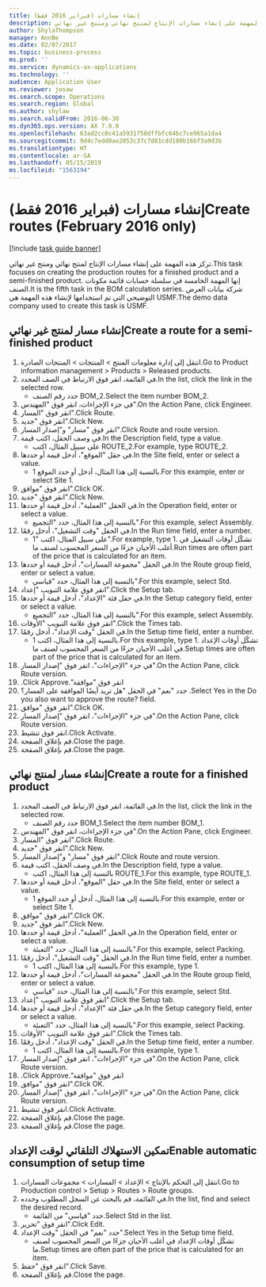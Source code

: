 ```yaml
---
title: إنشاء مسارات (فبراير 2016 فقط)
description: تركز هذه المهمة على إنشاء مسارات الإنتاج لمنتج نهائي ومنتج غير نهائي.
author: ShylaThompson
manager: AnnBe
ms.date: 02/07/2017
ms.topic: business-process
ms.prod: ''
ms.service: dynamics-ax-applications
ms.technology: ''
audience: Application User
ms.reviewer: josaw
ms.search.scope: Operations
ms.search.region: Global
ms.author: shylaw
ms.search.validFrom: 2016-06-30
ms.dyn365.ops.version: AX 7.0.0
ms.openlocfilehash: 63ad2cc0c41a5931750dffbfc64bc7ce965a1da4
ms.sourcegitcommit: 9d4c7edd0ae2053c37c7d81cdd180b16bf3a9d3b
ms.translationtype: HT
ms.contentlocale: ar-SA
ms.lasthandoff: 05/15/2019
ms.locfileid: "1563194"
---
```

# <a name="create-routes-february-2016-only"></a><span data-ttu-id="1eaad-103">إنشاء مسارات (فبراير 2016 فقط)</span><span class="sxs-lookup"><span data-stu-id="1eaad-103">Create routes (February 2016 only)</span></span>

[!include [task guide banner](../../includes/task-guide-banner.md)]

<span data-ttu-id="1eaad-104">تركز هذه المهمة على إنشاء مسارات الإنتاج لمنتج نهائي ومنتج غير نهائي.</span><span class="sxs-lookup"><span data-stu-id="1eaad-104">This task focuses on creating the production routes for a finished product and a semi-finished product.</span></span> <span data-ttu-id="1eaad-105">إنها المهمة الخامسة في سلسلة حسابات قائمة مكونات الصنف.</span><span class="sxs-lookup"><span data-stu-id="1eaad-105">It is the fifth task in the BOM calculation series.</span></span> <span data-ttu-id="1eaad-106">شركة بيانات العرض التوضيحي التي تم استخدامها لإنشاء هذه المهمة هي USMF.‬</span><span class="sxs-lookup"><span data-stu-id="1eaad-106">The demo data company used to create this task is USMF.</span></span>


## <a name="create-a-route-for-a-semi-finished-product"></a><span data-ttu-id="1eaad-107">إنشاء مسار لمنتج غير نهائي</span><span class="sxs-lookup"><span data-stu-id="1eaad-107">Create a route for a semi-finished product</span></span>
1. <span data-ttu-id="1eaad-108">انتقل إلى إدارة معلومات المنتج > المنتجات > المنتجات الصادرة.</span><span class="sxs-lookup"><span data-stu-id="1eaad-108">Go to Product information management > Products > Released products.</span></span>
2. <span data-ttu-id="1eaad-109">في القائمة، انقر فوق الارتباط في الصف المحدد.</span><span class="sxs-lookup"><span data-stu-id="1eaad-109">In the list, click the link in the selected row.</span></span>
    * <span data-ttu-id="1eaad-110">حدد رقم الصنف BOM_2.</span><span class="sxs-lookup"><span data-stu-id="1eaad-110">Select the item number BOM_2.</span></span>  
3. <span data-ttu-id="1eaad-111">في جزء الإجراءات، انقر فوق "المهندس".</span><span class="sxs-lookup"><span data-stu-id="1eaad-111">On the Action Pane, click Engineer.</span></span>
4. <span data-ttu-id="1eaad-112">انقر فوق "المسار".</span><span class="sxs-lookup"><span data-stu-id="1eaad-112">Click Route.</span></span>
5. <span data-ttu-id="1eaad-113">انقر فوق "جديد".</span><span class="sxs-lookup"><span data-stu-id="1eaad-113">Click New.</span></span>
6. <span data-ttu-id="1eaad-114">انقر فوق "مسار" و"إصدار المسار".</span><span class="sxs-lookup"><span data-stu-id="1eaad-114">Click Route and route version.</span></span>
7. <span data-ttu-id="1eaad-115">في وصف الحقل، اكتب قيمة.</span><span class="sxs-lookup"><span data-stu-id="1eaad-115">In the Description field, type a value.</span></span>
    * <span data-ttu-id="1eaad-116">على سبيل المثال، اكتب ROUTE_2.</span><span class="sxs-lookup"><span data-stu-id="1eaad-116">For example, type ROUTE_2.</span></span>  
8. <span data-ttu-id="1eaad-117">في حقل "الموقع"، أدخل قيمة أو حددها.</span><span class="sxs-lookup"><span data-stu-id="1eaad-117">In the Site field, enter or select a value.</span></span>
    * <span data-ttu-id="1eaad-118">بالنسبة إلى هذا المثال، أدخل أو حدد الموقع 1.</span><span class="sxs-lookup"><span data-stu-id="1eaad-118">For this example, enter or select Site 1.</span></span>  
9. <span data-ttu-id="1eaad-119">انقر فوق "موافق".</span><span class="sxs-lookup"><span data-stu-id="1eaad-119">Click OK.</span></span>
10. <span data-ttu-id="1eaad-120">انقر فوق "جديد".</span><span class="sxs-lookup"><span data-stu-id="1eaad-120">Click New.</span></span>
11. <span data-ttu-id="1eaad-121">في الحقل "العملية"، أدخل قيمة أو حددها.</span><span class="sxs-lookup"><span data-stu-id="1eaad-121">In the Operation field, enter or select a value.</span></span>
    * <span data-ttu-id="1eaad-122">بالنسبة إلى هذا المثال، حدد "التجميع‬".</span><span class="sxs-lookup"><span data-stu-id="1eaad-122">For this example, select Assembly.</span></span>  
12. <span data-ttu-id="1eaad-123">في الحقل "وقت التشغيل"، أدخل رقمًا.</span><span class="sxs-lookup"><span data-stu-id="1eaad-123">In the Run time field, enter a number.</span></span>
    * <span data-ttu-id="1eaad-124">على سبيل المثال، اكتب "1".</span><span class="sxs-lookup"><span data-stu-id="1eaad-124">For example, type 1.</span></span> <span data-ttu-id="1eaad-125">تشكّل أوقات التشغيل في أغلب الأحيان جزءًا من السعر المحسوب لصنف ما.</span><span class="sxs-lookup"><span data-stu-id="1eaad-125">Run times are often part of the price that is calculated for an item.</span></span>  
13. <span data-ttu-id="1eaad-126">في الحقل "مجموعة المسارات"، أدخل قيمة أو حددها.</span><span class="sxs-lookup"><span data-stu-id="1eaad-126">In the Route group field, enter or select a value.</span></span>
    * <span data-ttu-id="1eaad-127">بالنسبة إلى هذا المثال، حدد "قياسي".</span><span class="sxs-lookup"><span data-stu-id="1eaad-127">For this example, select Std.</span></span>  
14. <span data-ttu-id="1eaad-128">انقر فوق علامة التبويب "إعداد".</span><span class="sxs-lookup"><span data-stu-id="1eaad-128">Click the Setup tab.</span></span>
15. <span data-ttu-id="1eaad-129">في حقل فئة "الإعداد"، أدخل قيمة أو حددها.</span><span class="sxs-lookup"><span data-stu-id="1eaad-129">In the Setup category field, enter or select a value.</span></span>
    * <span data-ttu-id="1eaad-130">بالنسبة إلى هذا المثال، حدد "التجميع‬".</span><span class="sxs-lookup"><span data-stu-id="1eaad-130">For this example, select Assembly.</span></span>  
16. <span data-ttu-id="1eaad-131">انقر فوق علامة التبويب "الأوقات".</span><span class="sxs-lookup"><span data-stu-id="1eaad-131">Click the Times tab.</span></span>
17. <span data-ttu-id="1eaad-132">في الحقل "وقت الإعداد"، أدخل رقمًا.</span><span class="sxs-lookup"><span data-stu-id="1eaad-132">In the Setup time field, enter a number.</span></span>
    * <span data-ttu-id="1eaad-133">بالنسبة إلى هذا المثال، اكتب 1.</span><span class="sxs-lookup"><span data-stu-id="1eaad-133">For this example, type 1.</span></span> <span data-ttu-id="1eaad-134">تشكّل أوقات الإعداد في أغلب الأحيان جزءًا من السعر المحسوب لصنف ما.</span><span class="sxs-lookup"><span data-stu-id="1eaad-134">Setup times are often part of the price that is calculated for an item.</span></span>  
18. <span data-ttu-id="1eaad-135">في جزء "الإجراءات"، انقر فوق "إصدار المسار".</span><span class="sxs-lookup"><span data-stu-id="1eaad-135">On the Action Pane, click Route version.</span></span>
19. <span data-ttu-id="1eaad-136">انقر فوق "‏‫موافقة".</span><span class="sxs-lookup"><span data-stu-id="1eaad-136">Click Approve.</span></span>
20. <span data-ttu-id="1eaad-137">حدد "نعم" في الحقل "هل تريد أيضًا الموافقة على المسار؟ .</span><span class="sxs-lookup"><span data-stu-id="1eaad-137">Select Yes in the Do you also want to approve the route? field.</span></span>
21. <span data-ttu-id="1eaad-138">انقر فوق "موافق".</span><span class="sxs-lookup"><span data-stu-id="1eaad-138">Click OK.</span></span>
22. <span data-ttu-id="1eaad-139">في جزء "الإجراءات"، انقر فوق "إصدار المسار".</span><span class="sxs-lookup"><span data-stu-id="1eaad-139">On the Action Pane, click Route version.</span></span>
23. <span data-ttu-id="1eaad-140">انقر فوق تنشيط.</span><span class="sxs-lookup"><span data-stu-id="1eaad-140">Click Activate.</span></span>
24. <span data-ttu-id="1eaad-141">قم بإغلاق الصفحة.</span><span class="sxs-lookup"><span data-stu-id="1eaad-141">Close the page.</span></span>
25. <span data-ttu-id="1eaad-142">قم بإغلاق الصفحة.</span><span class="sxs-lookup"><span data-stu-id="1eaad-142">Close the page.</span></span>

## <a name="create-a-route-for-a-finished-product"></a><span data-ttu-id="1eaad-143">إنشاء مسار لمنتج نهائي</span><span class="sxs-lookup"><span data-stu-id="1eaad-143">Create a route for a finished product</span></span>
1. <span data-ttu-id="1eaad-144">في القائمة، انقر فوق الارتباط في الصف المحدد.</span><span class="sxs-lookup"><span data-stu-id="1eaad-144">In the list, click the link in the selected row.</span></span>
    * <span data-ttu-id="1eaad-145">حدد رقم الصنف BOM_1.</span><span class="sxs-lookup"><span data-stu-id="1eaad-145">Select the item number BOM_1.</span></span>  
2. <span data-ttu-id="1eaad-146">في جزء الإجراءات، انقر فوق "المهندس".</span><span class="sxs-lookup"><span data-stu-id="1eaad-146">On the Action Pane, click Engineer.</span></span>
3. <span data-ttu-id="1eaad-147">انقر فوق "المسار".</span><span class="sxs-lookup"><span data-stu-id="1eaad-147">Click Route.</span></span>
4. <span data-ttu-id="1eaad-148">انقر فوق "جديد".</span><span class="sxs-lookup"><span data-stu-id="1eaad-148">Click New.</span></span>
5. <span data-ttu-id="1eaad-149">انقر فوق "مسار" و"إصدار المسار".</span><span class="sxs-lookup"><span data-stu-id="1eaad-149">Click Route and route version.</span></span>
6. <span data-ttu-id="1eaad-150">في وصف الحقل، اكتب قيمة.</span><span class="sxs-lookup"><span data-stu-id="1eaad-150">In the Description field, type a value.</span></span>
    * <span data-ttu-id="1eaad-151">بالنسبة إلى هذا المثال، اكتب ROUTE_1.</span><span class="sxs-lookup"><span data-stu-id="1eaad-151">For this example, type ROUTE_1.</span></span>  
7. <span data-ttu-id="1eaad-152">في حقل "الموقع"، أدخل قيمة أو حددها.</span><span class="sxs-lookup"><span data-stu-id="1eaad-152">In the Site field, enter or select a value.</span></span>
    * <span data-ttu-id="1eaad-153">بالنسبة إلى هذا المثال، أدخل أو حدد الموقع 1.</span><span class="sxs-lookup"><span data-stu-id="1eaad-153">For this example, enter or select Site 1.</span></span>  
8. <span data-ttu-id="1eaad-154">انقر فوق "موافق".</span><span class="sxs-lookup"><span data-stu-id="1eaad-154">Click OK.</span></span>
9. <span data-ttu-id="1eaad-155">انقر فوق "جديد".</span><span class="sxs-lookup"><span data-stu-id="1eaad-155">Click New.</span></span>
10. <span data-ttu-id="1eaad-156">في الحقل "العملية"، أدخل قيمة أو حددها.</span><span class="sxs-lookup"><span data-stu-id="1eaad-156">In the Operation field, enter or select a value.</span></span>
    * <span data-ttu-id="1eaad-157">بالنسبة إلى هذا المثال، حدد "التعبئة‬".</span><span class="sxs-lookup"><span data-stu-id="1eaad-157">For this example, select Packing.</span></span>  
11. <span data-ttu-id="1eaad-158">في الحقل "وقت التشغيل"، أدخل رقمًا.</span><span class="sxs-lookup"><span data-stu-id="1eaad-158">In the Run time field, enter a number.</span></span>
    * <span data-ttu-id="1eaad-159">بالنسبة إلى هذا المثال، اكتب 1.</span><span class="sxs-lookup"><span data-stu-id="1eaad-159">For this example, type 1.</span></span>  
12. <span data-ttu-id="1eaad-160">في الحقل "مجموعة المسارات"، أدخل قيمة أو حددها.</span><span class="sxs-lookup"><span data-stu-id="1eaad-160">In the Route group field, enter or select a value.</span></span>
    * <span data-ttu-id="1eaad-161">بالنسبة إلى هذا المثال، حدد "قياسي".</span><span class="sxs-lookup"><span data-stu-id="1eaad-161">For this example, select Std.</span></span>  
13. <span data-ttu-id="1eaad-162">انقر فوق علامة التبويب "إعداد".</span><span class="sxs-lookup"><span data-stu-id="1eaad-162">Click the Setup tab.</span></span>
14. <span data-ttu-id="1eaad-163">في حقل فئة "الإعداد"، أدخل قيمة أو حددها.</span><span class="sxs-lookup"><span data-stu-id="1eaad-163">In the Setup category field, enter or select a value.</span></span>
    * <span data-ttu-id="1eaad-164">بالنسبة إلى هذا المثال، حدد "التعبئة‬".</span><span class="sxs-lookup"><span data-stu-id="1eaad-164">For this example, select Packing.</span></span>  
15. <span data-ttu-id="1eaad-165">انقر فوق علامة التبويب "الأوقات".</span><span class="sxs-lookup"><span data-stu-id="1eaad-165">Click the Times tab.</span></span>
16. <span data-ttu-id="1eaad-166">في الحقل "وقت الإعداد"، أدخل رقمًا.</span><span class="sxs-lookup"><span data-stu-id="1eaad-166">In the Setup time field, enter a number.</span></span>
    * <span data-ttu-id="1eaad-167">بالنسبة إلى هذا المثال، اكتب 1.</span><span class="sxs-lookup"><span data-stu-id="1eaad-167">For this example, type 1.</span></span>  
17. <span data-ttu-id="1eaad-168">في جزء "الإجراءات"، انقر فوق "إصدار المسار".</span><span class="sxs-lookup"><span data-stu-id="1eaad-168">On the Action Pane, click Route version.</span></span>
18. <span data-ttu-id="1eaad-169">انقر فوق "‏‫موافقة".</span><span class="sxs-lookup"><span data-stu-id="1eaad-169">Click Approve.</span></span>
19. <span data-ttu-id="1eaad-170">انقر فوق "موافق".</span><span class="sxs-lookup"><span data-stu-id="1eaad-170">Click OK.</span></span>
20. <span data-ttu-id="1eaad-171">في جزء "الإجراءات"، انقر فوق "إصدار المسار".</span><span class="sxs-lookup"><span data-stu-id="1eaad-171">On the Action Pane, click Route version.</span></span>
21. <span data-ttu-id="1eaad-172">انقر فوق تنشيط.</span><span class="sxs-lookup"><span data-stu-id="1eaad-172">Click Activate.</span></span>
22. <span data-ttu-id="1eaad-173">قم بإغلاق الصفحة.</span><span class="sxs-lookup"><span data-stu-id="1eaad-173">Close the page.</span></span>
23. <span data-ttu-id="1eaad-174">قم بإغلاق الصفحة.</span><span class="sxs-lookup"><span data-stu-id="1eaad-174">Close the page.</span></span>

## <a name="enable-automatic-consumption-of-setup-time"></a><span data-ttu-id="1eaad-175">تمكين الاستهلاك التلقائي لوقت الإعداد</span><span class="sxs-lookup"><span data-stu-id="1eaad-175">Enable automatic consumption of setup time</span></span>
1. <span data-ttu-id="1eaad-176">انتقل إلى التحكم بالإنتاج > الإعداد > المسارات > مجموعات المسارات‬.</span><span class="sxs-lookup"><span data-stu-id="1eaad-176">Go to Production control > Setup > Routes > Route groups.</span></span>
2. <span data-ttu-id="1eaad-177">في القائمة، قم بالبحث عن السجل المطلوب وحدده.</span><span class="sxs-lookup"><span data-stu-id="1eaad-177">In the list, find and select the desired record.</span></span>
    * <span data-ttu-id="1eaad-178">حدد "قياسي" من القائمة.</span><span class="sxs-lookup"><span data-stu-id="1eaad-178">Select Std in the list.</span></span>  
3. <span data-ttu-id="1eaad-179">انقر فوق "تحرير".</span><span class="sxs-lookup"><span data-stu-id="1eaad-179">Click Edit.</span></span>
4. <span data-ttu-id="1eaad-180">حدد "نعم" في الحقل "وقت الإعداد".</span><span class="sxs-lookup"><span data-stu-id="1eaad-180">Select Yes in the Setup time field.</span></span>
    * <span data-ttu-id="1eaad-181">تشكّل أوقات الإعداد في أغلب الأحيان جزءًا من السعر المحسوب لصنف ما.</span><span class="sxs-lookup"><span data-stu-id="1eaad-181">Setup times are often part of the price that is calculated for an item.</span></span>  
5. <span data-ttu-id="1eaad-182">انقر فوق "حفظ".</span><span class="sxs-lookup"><span data-stu-id="1eaad-182">Click Save.</span></span>
6. <span data-ttu-id="1eaad-183">قم بإغلاق الصفحة.</span><span class="sxs-lookup"><span data-stu-id="1eaad-183">Close the page.</span></span>

